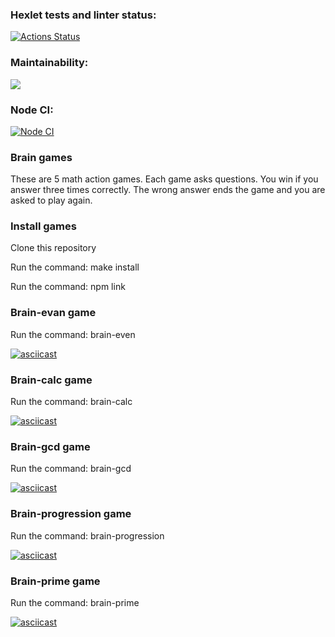 ### Hexlet tests and linter status:

[![Actions Status](https://github.com/n1k1t1nat/frontend-project-lvl1/workflows/hexlet-check/badge.svg)](https://github.com/n1k1t1nat/frontend-project-lvl1/actions)

### Maintainability:

<a href="https://codeclimate.com/github/codeclimate/codeclimate/maintainability"><img src="https://api.codeclimate.com/v1/badges/a99a88d28ad37a79dbf6/maintainability" /></a>

### Node CI:

[![Node CI](https://github.com/n1k1t1nat/frontend-project-lvl1/actions/workflows/nodejs.yml/badge.svg?branch=main)](https://github.com/n1k1t1nat/frontend-project-lvl1/actions/workflows/nodejs.yml)

### Brain games

These are 5 math action games. Each game asks questions. You win if you answer three times correctly. The wrong answer ends the game and you are asked to play again.

### Install games

Clone this repository

Run the command: make install

Run the command: npm link

### Brain-evan game

Run the command: brain-even

[![asciicast](https://asciinema.org/a/453725.svg)](https://asciinema.org/a/453725)

### Brain-calc game

Run the command: brain-calc

[![asciicast](https://asciinema.org/a/pbrHgM4xSb0ROUS8H5hfJVRaY.svg)](https://asciinema.org/a/pbrHgM4xSb0ROUS8H5hfJVRaY)

### Brain-gcd game

Run the command: brain-gcd

[![asciicast](https://asciinema.org/a/WWlSH7dlcOwOH2i1IizUaWJ8e.svg)](https://asciinema.org/a/WWlSH7dlcOwOH2i1IizUaWJ8e)

### Brain-progression game

Run the command: brain-progression

[![asciicast](https://asciinema.org/a/tL8hvCMNs0A5VJ3gS4idRNKRr.svg)](https://asciinema.org/a/tL8hvCMNs0A5VJ3gS4idRNKRr)

### Brain-prime game

Run the command: brain-prime

[![asciicast](https://asciinema.org/a/vD9a98G6malXfV2263mxhGQvV.svg)](https://asciinema.org/a/vD9a98G6malXfV2263mxhGQvV)
